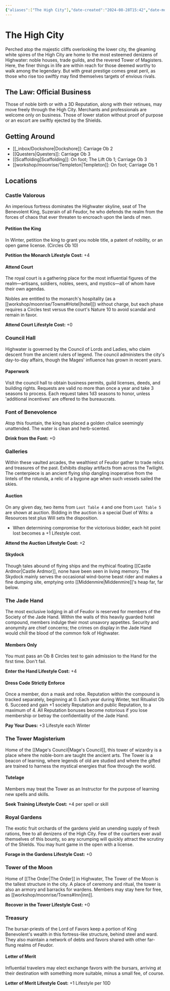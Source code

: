 ```yaml
---
{"aliases":["The High City"],"date-created":"2024-08-28T15:42","date-modified":"2024-08-29T18:29","dg-publish":true,"tags":["moonrise"],"title":"The High City","dg-path":"moonrise/The High City.md","permalink":"/moonrise/the-high-city/","dgPassFrontmatter":true,"updated":"2024-08-29T18:29"}
---
```



# The High City

Perched atop the majestic cliffs overlooking the lower city, the gleaming white spires of the High City are home to the most esteemed denizens of Highwater: noble houses, trade guilds, and the revered Tower of Magisters. Here, the finer things in life are within reach for those deemed worthy to walk among the legendary. But with great prestige comes great peril, as those who rise too swiftly may find themselves targets of envious rivals.

## The Law: Official Business

Those of noble birth or with a 3D Reputation, along with their retinues, may move freely through the High City. Merchants and professionals are welcome only on business. Those of lower station without proof of purpose or an escort are swiftly ejected by the Shields.

## Getting Around

- [[_inbox/Dockshore\|Dockshore]]: Carriage Ob 2
- [[Questers\|Questers]]: Carriage Ob 3
- [[Scaffolding\|Scaffolding]]: On foot; The Lift Ob 1; Carriage Ob 3
- [[workshop/moonrise/Templeton\|Templeton]]: On foot; Carriage Ob 1

## Locations

### Castle Valorous

An imperious fortress dominates the Highwater skyline, seat of The Benevolent King, Suzerain of all Feudor, he who defends the realm from the forces of chaos that ever threaten to encroach upon the lands of men.

#### Petition the King

In Winter, petition the king to grant you noble title, a patent of nobility, or an open game license. (Circles Ob 10)

**Petition the Monarch Lifestyle Cost:** +4

#### Attend Court

The royal court is a gathering place for the most influential figures of the realm—artisans, soldiers, nobles, seers, and mystics—all of whom have their own agendas.

Nobles are entitled to the monarch's hospitality (as a [[workshop/moonrise/Towns#Hotel\|hotel]]) without charge, but each phase requires a Circles test versus the court's Nature 10 to avoid scandal and remain in favor.

**Attend Court Lifestyle Cost:** +0

### Council Hall

Highwater is governed by the Council of Lords and Ladies, who claim descent from the ancient rulers of legend. The council administers the city's day-to-day affairs, though the Mages' influence has grown in recent years.

#### Paperwork

Visit the council hall to obtain business permits, guild licenses, deeds, and building rights. Requests are valid no more than once a year and take 3 seasons to process. Each request takes 1d3 seasons to honor, unless 'additional incentives' are offered to the bureaucrats.

### Font of Benevolence

Atop this fountain, the king has placed a golden chalice seemingly unattended. The water is clean and herb-scented.

**Drink from the Font:** +0

### Galleries

Within these vaulted arcades, the wealthiest of Feudor gather to trade relics and treasures of the past. Exhibits display artifacts from across the Twilight. The centerpiece is an ancient flying ship dangling inoperative from the lintels of the rotunda, a relic of a bygone age when such vessels sailed the skies.

#### Auction

On any given day, two items from `Loot Table 4` and one from `Loot Table 5` are shown at auction. Bidding in the auction is a special Duel of Wits: a Resources test plus Will sets the disposition.

- When determining compromise for the victorious bidder, each hit point lost becomes a +1 Lifestyle cost.

**Attend the Auction Lifestyle Cost:** +2

#### Skydock

Though tales abound of flying ships and the mythical floating [[Castle Ardmor\|Castle Ardmor]], none have been seen in living memory. The Skydock mainly serves the occasional wind-borne beast rider and makes a fine dumping site, emptying onto [[Middenmire\|Middenmire]]'s heap far, far below.

### The Jade Hand

The most exclusive lodging in all of Feudor is reserved for members of the Society of the Jade Hand. Within the walls of this heavily guarded hotel compound, members indulge their most unsavory appetites. Security and anonymity are chief concerns; the crimes on display in the Jade Hand would chill the blood of the common folk of Highwater.

#### Members Only

You must pass an Ob 8 Circles test to gain admission to the Hand for the first time. Don't fail.

**Enter the Hand Lifestyle Cost:** +4

#### Dress Code Strictly Enforce

Once a member, don a mask and robe. Reputation within the compound is tracked separately, beginning at 0. Each year during Winter, test Ritualist Ob 6. Succeed and gain +1 society Reputation and public Reputation, to a maximum of 4. All Reputation bonuses become notorious if you lose membership or betray the confidentiality of the Jade Hand.

**Pay Your Dues:** +3 Lifestyle each Winter

### The Tower Magisterium

Home of the [[Mage's Council\|Mage's Council]], this tower of wizardry is a place where the noble-born are taught the ancient arts. The Tower is a beacon of learning, where legends of old are studied and where the gifted are trained to harness the mystical energies that flow through the world.

#### Tutelage

Members may treat the Tower as an Instructor for the purpose of learning new spells and skills.

**Seek Training Lifestyle Cost:** +4 per spell or skill

### Royal Gardens

The exotic fruit orchards of the gardens yield an unending supply of fresh rations, free to all denizens of the High City. Few of the courtiers ever avail themselves of this bounty, so any scrumping will quickly attract the scrutiny of the Shields. You may hunt game in the open with a license.

**Forage in the Gardens Lifestyle Cost:** +0

### Tower of the Moon

Home of [[The Order\|The Order]] in Highwater, The Tower of the Moon is the tallest structure in the city. A place of ceremony and ritual, the tower is also an armory and barracks for wardens. Members may stay here for free, as [[workshop/moonrise/Towns#Inn\|inn]].

**Recover in the Tower Lifestyle Cost:** +0

### Treasury

The bursar-priests of the Lord of Favors keep a portion of King Benevolent's wealth in this fortress-like structure, behind steel and ward. They also maintain a network of debts and favors shared with other far-flung realms of Feudor.

#### Letter of Merit

Influential travelers may elect exchange favors with the bursars, arriving at their destination with something more suitable, minus a small fee, of course.

**Letter of Merit Lifestyle Cost:** +1 Lifestyle per 10D
